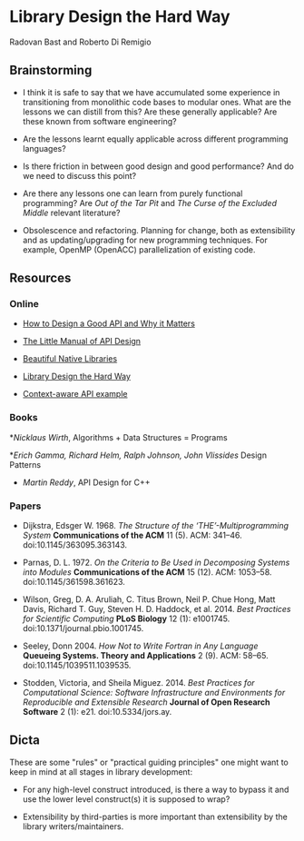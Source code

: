 # Library Design the Hard Way

Radovan Bast and Roberto Di Remigio

## Brainstorming

* I think it is safe to say that we have accumulated some experience in transitioning from monolithic code bases to modular ones. What are the lessons we can distill from this? Are these generally applicable? Are these known from software engineering?

* Are the lessons learnt equally applicable across different programming languages?

* Is there friction in between good design and good performance? And do we need to discuss this point?

* Are there any lessons one can learn from purely functional programming? Are _Out of the Tar Pit_ and _The Curse of the Excluded Middle_ relevant literature?

* Obsolescence and refactoring. Planning for change, both as extensibility and as updating/upgrading for new programming techniques. For example, OpenMP (OpenACC) parallelization of existing code.

## Resources

### Online

* [How to Design a Good API and Why it Matters](http://landawn.com/How%20to%20Design%20a%20Good%20API%20and%20Why%20it%20Matters.pdf)

* [The Little Manual of API Design](http://people.mpi-inf.mpg.de/~jblanche/api-design.pdf)

* [Beautiful Native Libraries](http://lucumr.pocoo.org/2013/8/18/beautiful-native-libraries/)

* [Library Design the Hard Way](https://github.com/bast/talk-library-design)

* [Context-aware API example](https://github.com/bast/context-api-example)

### Books

*_Nicklaus Wirth_, Algorithms + Data Structures =  Programs

*_Erich Gamma, Richard Helm, Ralph Johnson, John Vlissides_ Design Patterns

* _Martin Reddy_, API Design for C++

### Papers

* Dijkstra, Edsger W. 1968. _The Structure of the ‘THE’-Multiprogramming System_ **Communications of the ACM** 11 (5). ACM: 341–46. doi:10.1145/363095.363143.

* Parnas, D. L. 1972. _On the Criteria to Be Used in Decomposing Systems into Modules_ **Communications of the ACM** 15 (12). ACM: 1053–58. doi:10.1145/361598.361623.

* Wilson, Greg, D. A. Aruliah, C. Titus Brown, Neil P. Chue Hong, Matt Davis, Richard T. Guy, Steven H. D. Haddock, et al. 2014. _Best Practices for Scientific Computing_ **PLoS Biology** 12 (1): e1001745. doi:10.1371/journal.pbio.1001745.

* Seeley, Donn 2004. _How Not to Write Fortran in Any Language_ **Queueing Systems. Theory and Applications** 2 (9). ACM: 58–65. doi:10.1145/1039511.1039535.

* Stodden, Victoria, and Sheila Miguez. 2014. _Best Practices for Computational Science: Software Infrastructure and Environments for Reproducible and Extensible Research_ **Journal of Open Research Software** 2 (1): e21. doi:10.5334/jors.ay.

## Dicta

These are some "rules" or "practical guiding principles" one might want to keep in mind at all stages in library development:

* For any high-level construct introduced, is there a way to bypass it and use the lower level construct(s) it is supposed to wrap?

* Extensibility by third-parties is more important than extensibility by the library writers/maintainers.

